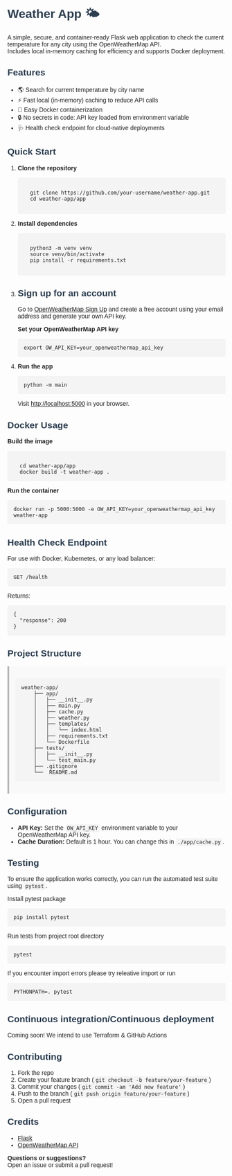 <!DOCTYPE html>
<html lang="en">
<head>
  <meta charset="UTF-8">
  <title>Weather App README</title>
  <style>
    body { font-family: Arial, sans-serif; margin: 2em; color: #222; }
    code, pre { background: #f4f4f4; padding: 2px 4px; border-radius: 3px; }
    pre { padding: 1em; }
    h1, h2, h3 { color: #2c3e50; }
    ul { margin-bottom: 1em; }
    .structure { background: #f9f9f9; border-left: 4px solid #b4b4b4; padding: 1em; margin: 1em 0; }
  </style>
</head>
<body>

<h1>Weather App 🌤️</h1>

<p>
  A simple, secure, and container-ready Flask web application to check the current temperature for any city using the OpenWeatherMap API.<br>
  Includes local in-memory caching for efficiency and supports Docker deployment.
</p>

<h2>Features</h2>
<ul>
  <li>🌎 Search for current temperature by city name</li>
  <li>⚡ Fast local (in-memory) caching to reduce API calls</li>
  <li>🐳 Easy Docker containerization</li>
  <li>🔒 No secrets in code: API key loaded from environment variable</li>
  <li>🩺 Health check endpoint for cloud-native deployments</li>
</ul>

<h2>Quick Start</h2>
<ol>
  <li>
    <strong>Clone the repository</strong>
    <pre><code>
  git clone https://github.com/your-username/weather-app.git
  cd weather-app/app
    </code></pre>
  </li>
  <li>
    <strong>Install dependencies</strong>
    <pre><code>
  python3 -m venv venv
  source venv/bin/activate
  pip install -r requirements.txt
    </code></pre>
  </li>
  <li>
    <h2>Sign up for an account</h2>
      <p>
        Go to <a href="https://home.openweathermap.org/users/sign_up" target="_blank">OpenWeatherMap Sign Up</a> and create a free account using your email address and generate your own API key.
      </p>
    <strong>Set your OpenWeatherMap API key</strong>
    <pre><code>export OW_API_KEY=your_openweathermap_api_key</code></pre>
  </li>
  <li>
    <strong>Run the app</strong>
    <pre><code>python -m main</code></pre>
    Visit <a href="http://localhost:5000" target="_blank">http://localhost:5000</a> in your browser.
  </li>
</ol>

<h2>Docker Usage</h2>
<strong>Build the image</strong>
<pre><code>
  cd weather-app/app
  docker build -t weather-app .
</code></pre>

<strong>Run the container</strong>
<pre><code>docker run -p 5000:5000 -e OW_API_KEY=your_openweathermap_api_key weather-app</code></pre>

<h2>Health Check Endpoint</h2>
<p>For use with Docker, Kubernetes, or any load balancer:</p>
<pre><code>GET /health</code></pre>
<p>Returns:</p>
<pre><code>{
  "response": 200
}</code></pre>

<h2>Project Structure</h2>
<div class="structure">
<pre><code>weather-app/
    ├── app/
    │   ├── __init__.py
    │   ├── main.py
    │   ├── cache.py
    │   ├── weather.py
    │   ├── templates/
    │   │   └── index.html
    │   ├── requirements.txt
    │   └── Dockerfile
    ├── tests/
    │   ├── __init__.py
    │   └── test_main.py
    ├── .gitignore
    └──  README.md
</code></pre>
</div>

<h2>Configuration</h2>
<ul>
  <li><strong>API Key:</strong> Set the <code>OW_API_KEY</code> environment variable to your OpenWeatherMap API key.</li>
  <li><strong>Cache Duration:</strong> Default is 1 hour. You can change this in <code>./app/cache.py</code>.</li>
</ul>

<h2>Testing</h2>
<p>To ensure the application works correctly, you can run the automated test suite using <code>pytest</code>.</p>
<p>Install pytest package</p>
<p>
  <pre><code>pip install pytest</code></pre>
</p>
<p>Run tests from project root directory</p>
<p>
  <pre><code>pytest</code></pre>
</p>
<p>
  If you encounter import errors please try releative import or run
  <pre><code>PYTHONPATH=. pytest</code></pre>
</p>

<h2>Continuous integration/Continuous deployment</h2>
<p>Coming soon! We intend to use Terraform & GitHub Actions</p>

<h2>Contributing</h2>
<ol>
  <li>Fork the repo</li>
  <li>Create your feature branch (<code>git checkout -b feature/your-feature</code>)</li>
  <li>Commit your changes (<code>git commit -am 'Add new feature'</code>)</li>
  <li>Push to the branch (<code>git push origin feature/your-feature</code>)</li>
  <li>Open a pull request</li>
</ol>

<h2>Credits</h2>
<ul>
  <li><a href="https://flask.palletsprojects.com/">Flask</a></li>
  <li><a href="https://openweathermap.org/api">OpenWeatherMap API</a></li>
</ul>

<p><strong>Questions or suggestions?</strong><br>
Open an issue or submit a pull request!</p>

</body>
</html>
